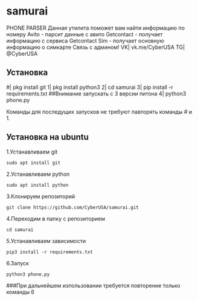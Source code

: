 # samurai
PHONE PARSER
Данная утилита поможет вам найти информацию по номеру
Avito - парсит данные с авито
Getcontact - получает информацию с сервиса Getcontact
Sim - получает основную информацию о симкарте
Связь с админом!
VK| vk.me/CyberUSA 
TG| @CyberUSA

## Установка
#| pkg install git
1| pkg install python3
2| cd samurai
3| pip install -r requirements.txt
##Внимание запускать с 3 версии питона
4| python3 phone.py

Команды для последущих запусков не требуют павторять команды # и 1.

## Установка на ubuntu
  1.Устанавливаем git
  
  ``sudo apt install git``

  2.Устанавливаем python

  ``sudo apt install python``

  3.Клонируем репозиторий
  
  ``git clone https://github.com/CyberUSA/samurai.git``

  4.Переходим в папку с репозиторием

  ``cd samurai``

  5.Устанавливаем зависимости
  
  ``pip3 install -r requirements.txt``
  
  6.Запуск
  
  ``python3 phone.py``
  
  ###При дальнейшем изпользовании требуется повторение только команды 6
